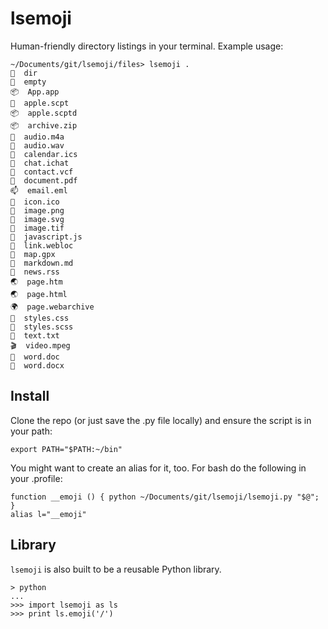 # lsemoji

Human-friendly directory listings in your terminal. Example usage:

    ~/Documents/git/lsemoji/files> lsemoji .
    📂  dir  
    📁  empty  
    📦  App.app
    🍎  apple.scpt
    📦  apple.scptd
    📦  archive.zip
    🎵  audio.m4a
    🎵  audio.wav
    📅  calendar.ics
    💬  chat.ichat
    👤  contact.vcf
    📄  document.pdf
    📫  email.eml
    🎑  icon.ico
    🎑  image.png
    🎑  image.svg
    🎑  image.tif
    📃  javascript.js
    🔗  link.webloc
    📍  map.gpx
    📝  markdown.md
    📰  news.rss
    🌏  page.htm
    🌏  page.html
    🌍  page.webarchive
    🎨  styles.css
    🎨  styles.scss
    📄  text.txt
    🎬  video.mpeg
    📝  word.doc
    📝  word.docx
    
## Install

Clone the repo (or just save the .py file locally) and ensure the script is in your path:

    export PATH="$PATH:~/bin"

You might want to create an alias for it, too. For bash do the following in your .profile:

    function __emoji () { python ~/Documents/git/lsemoji/lsemoji.py "$@"; } 
    alias l="__emoji"

## Library

`lsemoji` is also built to be a reusable Python library. 

    > python 
    ...
    >>> import lsemoji as ls
    >>> print ls.emoji('/')
